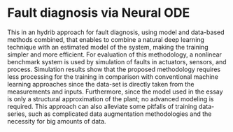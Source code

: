 # Fault diagnosis via Neural ODE

This in an hydrib approach for fault diagnosis, using model and data-based methods combined, that enables to combine a natural deep learning technique with an estimated model of the system, making the training simpler and more efficient. For evaluation of this methodology, a nonlinear benchmark system is used by simulation of faults in actuators, sensors, and process. Simulation results show that the proposed methodology requires less processing for the training in comparison with conventional machine learning approaches since the data-set is directly taken from the measurements and inputs. Furthermore, since the model used in the essay is only a structural approximation of the plant; no advanced modeling is required. This approach can also alleviate some pitfalls of training data-series, such as complicated data augmentation methodologies and the necessity for big amounts of data.
